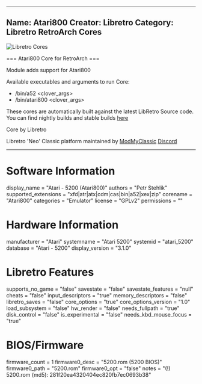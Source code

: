 -----------------------
Name: Atari800
Creator: Libretro
Category: Libretro RetroArch Cores
-----------------------
![Libretro Cores](https://modmyclassic.com/wp-content/uploads/2020/06/LibRetroNeoCoresSmall.png)

=== Atari800 Core for RetroArch ===

Module adds support for Atari800

Available executables and arguments to run Core:
- /bin/a52 <rom> <clover_args>
- /bin/atari800 <rom> <clover_args>

These cores are automatically built against the latest LibRetro Source code. You can find nightly builds and stable builds [here](https://modmyclassic.com/hmodcores)

Core by Libretro

Libretro 'Neo' Classic platform maintained by [ModMyClassic](https://modmyclassic.com) [Discord](https://modmyclassic.com/discord)

-----------------------

# Software Information
display_name = "Atari - 5200 (Atari800)"
authors = "Petr Stehlik"
supported_extensions = "xfd|atr|atx|cdm|cas|bin|a52|xex|zip"
corename = "Atari800"
categories = "Emulator"
license = "GPLv2"
permissions = ""

# Hardware Information
manufacturer = "Atari"
systemname = "Atari 5200"
systemid = "atari_5200"
database = "Atari - 5200"
display_version = "3.1.0"

# Libretro Features
supports_no_game = "false"
savestate = "false"
savestate_features = "null"
cheats = "false"
input_descriptors = "true"
memory_descriptors = "false"
libretro_saves = "false"
core_options = "true"
core_options_version = "1.0"
load_subsystem = "false"
hw_render = "false"
needs_fullpath = "true"
disk_control = "false"
is_experimental = "false"
needs_kbd_mouse_focus = "true"

# BIOS/Firmware
firmware_count = 1
firmware0_desc = "5200.rom (5200 BIOS)"
firmware0_path = "5200.rom"
firmware0_opt = "false"
notes = "(!) 5200.rom (md5): 281f20ea4320404ec820fb7ec0693b38"
